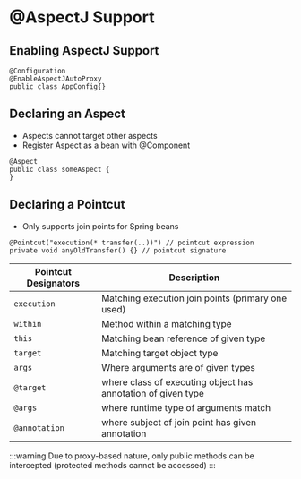 # @AspectJ Support

## Enabling AspectJ Support
```
@Configuration
@EnableAspectJAutoProxy
public class AppConfig{}
```

## Declaring an Aspect
- Aspects cannot target other aspects
- Register Aspect as a bean with @Component

```
@Aspect
public class someAspect {
}
```

## Declaring a Pointcut
- Only supports join points for Spring beans


```
@Pointcut("execution(* transfer(..))") // pointcut expression
private void anyOldTransfer() {} // pointcut signature
```

| Pointcut Designators | Description |
| - | - | 
| `execution` | Matching execution join points (primary one used) |
| `within` | Method within a matching type |
| `this` | Matching bean reference of given type |
| `target` | Matching target object type |
| `args` | Where arguments are of given types |
|`@target`| where class of executing object has annotation of given type |
|`@args`| where runtime type of arguments match |
|`@annotation` | where subject of join point has given annotation |

:::warning
Due to proxy-based nature, only public methods can be intercepted (protected methods cannot be accessed)
:::



